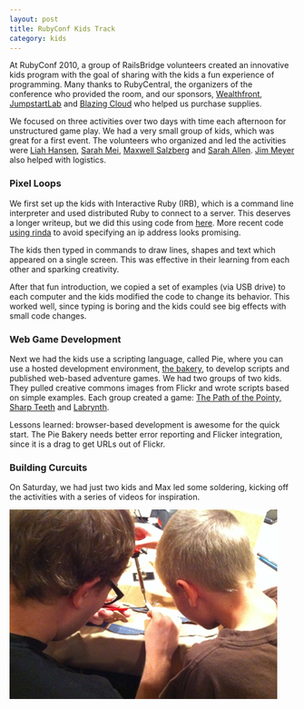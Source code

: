 ```yaml
---
layout: post
title: RubyConf Kids Track
category: kids
---
```


At RubyConf 2010, a group of RailsBridge volunteers created an innovative kids program with the goal of sharing with the kids a fun experience of programming. Many thanks to RubyCentral, the organizers of the conference who provided the room, and our sponsors, [Wealthfront](https://www.wealthfront.com/), [JumpstartLab](http://jumpstartlab.com/) and [Blazing Cloud](http://blazingcloud.net/) who helped us purchase supplies. 

We focused on three activities over two days with time each afternoon for unstructured game play. We had a very small group of kids, which was great for a first event. The volunteers who organized and led the activities were [Liah Hansen](http://twitter.com/liahhansen), [Sarah Mei](http://twitter.com/sarahmei), [Maxwell Salzberg](http://twitter.com/maxwellsalz) and [Sarah Allen](http://twitter.com/ultrasaurus).  [Jim Meyer](http://twitter.com/purp) also helped with logistics.

### Pixel Loops
We first set up the kids with Interactive Ruby (IRB), which is a command line interpreter and used distributed Ruby to connect to a server.  This deserves a longer writeup, but we did this using code from [here](https://gist.github.com/615896). More recent code [using rinda](https://gist.github.com/636680) to avoid specifying an ip address looks promising.

The kids then typed in commands to draw lines, shapes and text which appeared on a single screen.  This was effective in their learning from each other and sparking creativity.  

After that fun introduction, we copied a set of examples (via USB drive) to each computer and the kids modified the code to change its behavior. This worked well, since typing is boring and the kids could see big effects with small code changes.

### Web Game Development
Next we had the kids use a scripting language, called Pie, where you can use a hosted development environment, [the bakery](http://pie-bakery.heroku.com/), to develop scripts and published web-based adventure games. We had two groups of two kids. They pulled creative commons images from Flickr and wrote scripts based on simple examples. Each group created a game: [The Path of the Pointy, Sharp Teeth](http://pie-bakery.heroku.com/play/17/start) and [Labrynth](http://pie-bakery.heroku.com/play/15/start).  

Lessons learned: browser-based development is awesome for the quick start.  The Pie Bakery needs better error reporting and Flicker integration, since it is a drag to get URLs out of Flickr.

### Building Curcuits
On Saturday, we had just two kids and Max led some soldering, kicking off the activities with a series of videos for inspiration.


![soldering](/images/soldering.png)

